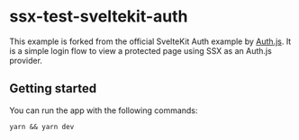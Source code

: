 # ssx-test-sveltekit-auth

This example is forked from the official SvelteKit Auth example by [Auth.js](https://sveltekit.authjs.dev). It is a simple login flow to view a protected page using SSX as an Auth.js provider.

## Getting started

You can run the app with the following commands:

`yarn && yarn dev`
